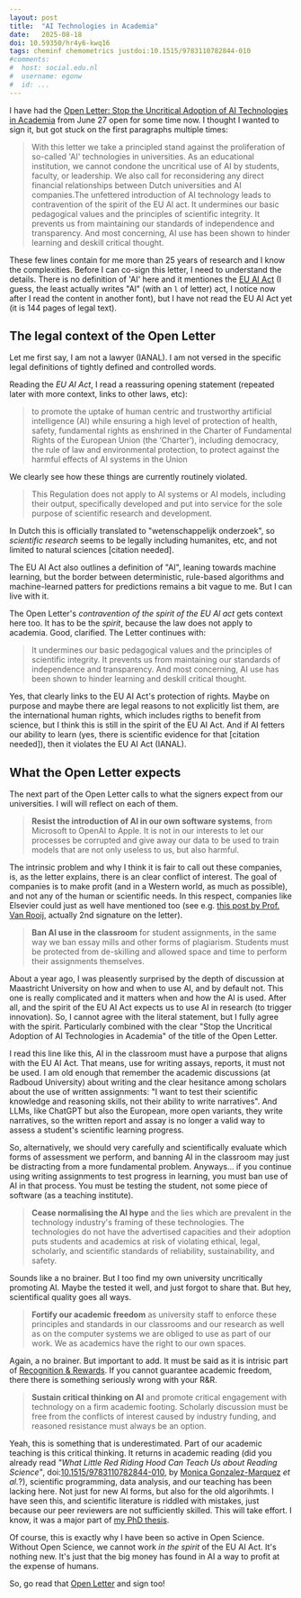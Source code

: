 ```yaml
---
layout: post
title:  "AI Technologies in Academia"
date:   2025-08-18
doi: 10.59350/hr4y6-kwq16
tags: cheminf chemometrics justdoi:10.1515/9783110782844-010
#comments:
#  host: social.edu.nl
#  username: egonw
#  id: ...
---
```


I have had the [Open Letter: Stop the Uncritical Adoption of AI Technologies in Academia](https://openletter.earth/open-letter-stop-the-uncritical-adoption-of-ai-technologies-in-academia-b65bba1e)
from June 27 open for some time now. I thought I wanted to sign it, but got stuck on the first paragraphs multiple times:

> With this letter we take a principled stand against the proliferation of so-called 'AI' technologies in universities. As an educational institution,
> we cannot condone the uncritical use of AI by students, faculty, or leadership. We also call for reconsidering any direct financial relationships
> between Dutch universities and AI companies.The unfettered introduction of AI technology leads to contravention of the spirit of the EU Al act. It
> undermines our basic pedagogical values and the principles of scientific integrity. It prevents us from maintaining our standards of independence
> and transparency. And most concerning, AI use has been shown to hinder learning and deskill critical thought.

These few lines contain for me more than 25 years of research and I know the complexities. Before I can co-sign this letter,
I need to understand the details. There is no definition of 'AI' here and it mentiones the [EU AI Act](https://eur-lex.europa.eu/legal-content/NL/TXT/?uri=CELEX:32024R1689)
(I guess, the least actually writes "Al" (with an `l` of letter) act, I notice now after I read the content in another font),
but I have not read the EU AI Act yet (it is 144 pages of legal text).

## The legal context of the Open Letter

Let me first say, I am not a lawyer (IANAL). I am not versed in the specific legal definitions of tightly defined and controlled
words.

Reading the *EU AI Act*, I read a reassuring opening statement (repeated later with more context, links to other laws, etc):

> to promote the uptake of human centric and trustworthy artificial intelligence (AI) while ensuring a high level of protection
> of health, safety, fundamental rights as enshrined in the Charter of Fundamental Rights of the European Union (the ‘Charter’),
> including democracy, the rule of law and environmental protection, to protect against the harmful effects of AI systems in the Union

We clearly see how these things are currently routinely violated.

> This Regulation does not apply to AI systems or AI models, including their output, specifically developed and put into service
> for the sole purpose of scientific research and development.

In Dutch this is officially translated to "wetenschappelijk onderzoek", so *scientific research* seems to be legally
including humanites, etc, and not limited to natural sciences [citation needed].

The EU AI Act also outlines a definition of "AI", leaning towards machine learning, but the border between deterministic,
rule-based algorithms and machine-learned patters for predictions remains a bit vague to me. But I can live with it.

The Open Letter's *contravention of the spirit of the EU Al act* gets context here too. It has to be the *spirit*,
because the law does not apply to academia. Good, clarified. The Letter continues with:

> It undermines our basic pedagogical values and the principles of scientific integrity.
> It prevents us from maintaining our standards of independence and transparency. And most concerning, AI use has been
> shown to hinder learning and deskill critical thought.

Yes, that clearly links to the EU AI Act's protection of rights. Maybe on purpose and maybe there are legal reasons
to not explicitly list them, are the international human rights, which includes rigths to benefit from science,
but I think this is still in the spirit of the EU AI Act. And if AI fetters our ability to learn (yes, there
is scientific evidence for that [citation needed]), then it violates the EU AI Act (IANAL).

## What the Open Letter expects

The next part of the Open Letter calls to what the signers expect from our universities. I will will reflect on each of them.

> **Resist the introduction of AI in our own software systems**, from Microsoft to OpenAI to Apple. It is not in our interests
> to let our processes be corrupted and give away our data to be used to train models that are not only useless to us, but
> also harmful.

The intrinsic problem and why I think it is fair to call out these companies, is, as the letter explains, there
is an clear conflict of interest. The goal of companies is to make profit (and in a Western world, as much
as possible), and not any of the human or scientific needs. In this respect, companies like Elsevier
could just as well have mentioned too (see e.g. [this post by Prof. Van Rooij](https://irisvanrooijcogsci.com/2025/08/12/ai-slop-and-the-destruction-of-knowledge/),
actually 2nd signature on the letter).

> **Ban AI use in the classroom** for student assignments, in the same way we ban essay mills and other forms
> of plagiarism. Students must be protected from de-skilling and allowed space and time to perform their
> assignments themselves.

About a year ago, I was pleasently surprised by the depth of discussion at Maastricht University on how and when
to use AI, and by default not. This one is really complicated and it matters when and how the AI is used.
After all, and the spirit of the EU AI Act expects us to use AI in research (to trigger innovation). So,
I cannot agree with the literal statement, but I fully agree with the spirit. Particularly combined with
the clear "Stop the Uncritical Adoption of AI Technologies in Academia" of the title of the Open Letter.

I read this line like this, AI in the classroom must have a purpose that aligns with the EU AI Act.
That means, use for writing assays, reports, it must not be used. I am old enough that remember the
academic discussions (at Radboud University) about writing and the clear hesitance among scholars
about the use of written assignments: "I want to test their scientific knowledge and reasoning skills,
not their ability to write narratives". And LLMs, like ChatGPT but also the European, more open variants,
they write narratives, so the written report and assay is no longer a valid way to assess a student's
scientific learning progress.

So, alternatively, we should very carefully and scientifically evaluate which forms of assessment
we perform, and banning AI in the classroom may just be distracting from a more fundamental problem.
Anyways... if you continue using writing assignments to test progress in learning, you must ban
use of AI in that process. You must be testing the student, not some piece of software (as a teaching
institute).

> **Cease normalising the AI hype** and the lies which are prevalent in the technology industry's framing of
> these technologies. The technologies do not have the advertised capacities and their adoption puts students
> and academics at risk of violating ethical, legal, scholarly, and scientific standards of reliability,
> sustainability, and safety.

Sounds like a no brainer. But I too find my own university uncritically promoting AI. Maybe the tested
it well, and just forgot to share that. But hey, scientifical quality goes all ways.

> **Fortify our academic freedom** as university staff to enforce these principles and standards in our
> classrooms and our research as well as on the computer systems we are obliged to use as part of our
> work. We as academics have the right to our own spaces.

Again, a no brainer. But important to add. It must be said as it is intrisic part of
[Recognition & Rewards](https://recognitionrewards.nl/). If you cannot guarantee academic freedom,
there there is something seriously wrong with your R&R.

> **Sustain critical thinking on AI** and promote critical engagement with technology on a firm
> academic footing. Scholarly discussion must be free from the conflicts of interest caused by
> industry funding, and reasoned resistance must always be an option.

Yeah, this is something that is underestimated. Part of our academic teaching is this critical thinking.
It returns in academic reading (did you already read *"What Little Red Riding Hood Can Teach Us about Reading Science"*,
doi:[10.1515/9783110782844-010](https://doi.org/10.1515/9783110782844-010),
by [Monica Gonzalez-Marquez](https://scholar.google.com/citations?user=0KRmIbcAAAAJ&hl=nl&oi=ao) *et al.*?),
scientific programming, data analysis, and our teaching has been
lacking here. Not just for new AI forms, but also for the old algorihmts. I have seen this, and
scientific literature is riddled with mistakes, just because our peer reviewers are not sufficiently
skilled. This will take effort. I know, it was a major part of
[my PhD thesis](https://chem-bla-ics.linkedchemistry.info/2008/03/01/todo-april-2nd-defend-my-phd-work.html).

Of course, this is exactly why I have been so active in Open Science. Without Open Science,
we cannot work *in the spirit* of the EU AI Act. It's nothing new. It's just that the big money
has found in AI a way to profit at the expense of humans.

So, go read that [Open Letter](https://openletter.earth/open-letter-stop-the-uncritical-adoption-of-ai-technologies-in-academia-b65bba1e)
and sign too!


